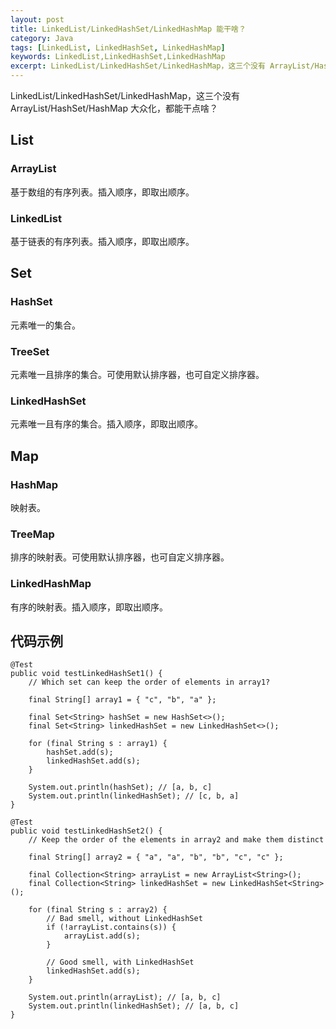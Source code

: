 ```yaml
---
layout: post
title: LinkedList/LinkedHashSet/LinkedHashMap 能干啥？
category: Java
tags: [LinkedList, LinkedHashSet, LinkedHashMap]
keywords: LinkedList,LinkedHashSet,LinkedHashMap
excerpt: LinkedList/LinkedHashSet/LinkedHashMap，这三个没有 ArrayList/HashSet/HashMap 大众化，都能干点啥？
---
```


LinkedList/LinkedHashSet/LinkedHashMap，这三个没有 ArrayList/HashSet/HashMap 大众化，都能干点啥？

## List

### ArrayList

基于数组的有序列表。插入顺序，即取出顺序。

### LinkedList

基于链表的有序列表。插入顺序，即取出顺序。

## Set

### HashSet

元素唯一的集合。

### TreeSet

元素唯一且排序的集合。可使用默认排序器，也可自定义排序器。

### LinkedHashSet

元素唯一且有序的集合。插入顺序，即取出顺序。

## Map

### HashMap

映射表。

### TreeMap

排序的映射表。可使用默认排序器，也可自定义排序器。

### LinkedHashMap

有序的映射表。插入顺序，即取出顺序。

## 代码示例

```
@Test
public void testLinkedHashSet1() {
    // Which set can keep the order of elements in array1?

    final String[] array1 = { "c", "b", "a" };

    final Set<String> hashSet = new HashSet<>();
    final Set<String> linkedHashSet = new LinkedHashSet<>();

    for (final String s : array1) {
        hashSet.add(s);
        linkedHashSet.add(s);
    }

    System.out.println(hashSet); // [a, b, c]
    System.out.println(linkedHashSet); // [c, b, a]
}

@Test
public void testLinkedHashSet2() {
    // Keep the order of the elements in array2 and make them distinct

    final String[] array2 = { "a", "a", "b", "b", "c", "c" };

    final Collection<String> arrayList = new ArrayList<String>();
    final Collection<String> linkedHashSet = new LinkedHashSet<String>();

    for (final String s : array2) {
        // Bad smell, without LinkedHashSet
        if (!arrayList.contains(s)) {
            arrayList.add(s);
        }

        // Good smell, with LinkedHashSet
        linkedHashSet.add(s);
    }

    System.out.println(arrayList); // [a, b, c]
    System.out.println(linkedHashSet); // [a, b, c]
}
```
